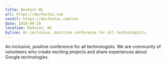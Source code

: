 ```yaml
---
title: DevFest WI
url: https://devfestwi.com
cocUrl: https://devfestwi.com/coc
date: 2019-09-28
location: Madison, WI
byline: An inclusive, positive conference for all technologists.
---
```


An inclusive, positive conference for all technologists. We are community of volunteers who create exciting projects and share experiences about Google technologies.
